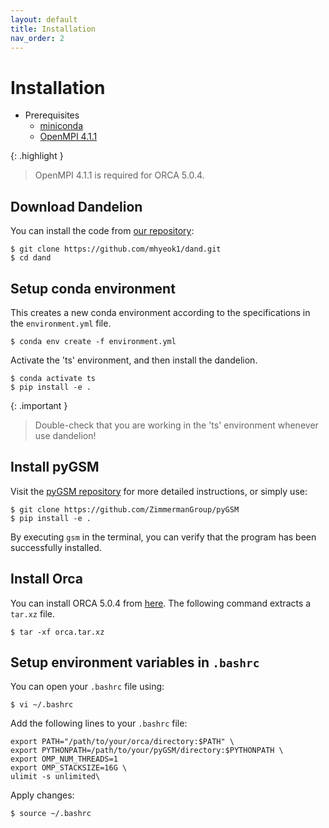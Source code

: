 ```yaml
---
layout: default
title: Installation
nav_order: 2
---
```


# Installation
- Prerequisites
  - [miniconda](https://docs.anaconda.com/miniconda/install/)
  - [OpenMPI 4.1.1](https://www.open-mpi.org/software/ompi/v4.1/)

{: .highlight }
> OpenMPI 4.1.1 is required for ORCA 5.0.4.

## Download Dandelion

You can install the code from [our repository](https://github.com/mhyeok1/dand):

```shell
$ git clone https://github.com/mhyeok1/dand.git
$ cd dand
```

## Setup conda environment

This creates a new conda environment according to the specifications in the `environment.yml` file.

```shell
$ conda env create -f environment.yml
```

Activate the 'ts' environment, and then install the dandelion.

```shell
$ conda activate ts
$ pip install -e .
```

{: .important }
> Double-check that you are working in the 'ts' environment whenever use dandelion!


## Install pyGSM

Visit the [pyGSM repository](https://github.com/ZimmermanGroup/pyGSM) for more detailed instructions, or simply use:

```shell
$ git clone https://github.com/ZimmermanGroup/pyGSM
$ pip install -e .
```
By executing `gsm` in the terminal, you can verify that the program has been successfully installed.



## Install Orca

You can install ORCA 5.0.4 from [here](https://orcaforum.kofo.mpg.de/app.php/portal).
The following command extracts a `tar.xz` file.

```shell
$ tar -xf orca.tar.xz
```

## Setup environment variables in `.bashrc`

You can open your `.bashrc` file using:
```shell
$ vi ~/.bashrc
```

Add the following lines to your `.bashrc` file:

```shell
export PATH="/path/to/your/orca/directory:$PATH" \
export PYTHONPATH=/path/to/your/pyGSM/directory:$PYTHONPATH \
export OMP_NUM_THREADS=1
export OMP_STACKSIZE=16G \
ulimit -s unlimited\
```

Apply changes:
```shell
$ source ~/.bashrc
``` 
